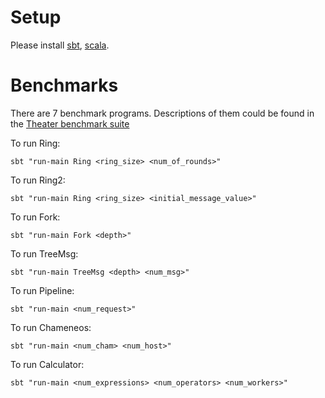 # Setup #

Please install [sbt]("http://www.scala-sbt.org/0.13/docs/Setup.html"), [scala]("http://www.scala-lang.org/download/install.html"). 

# Benchmarks #

There are 7 benchmark programs. Descriptions of them could be found in the [Theater benchmark suite]("../Theater/README.md")

To run Ring:

	sbt "run-main Ring <ring_size> <num_of_rounds>"

To run Ring2:

	sbt "run-main Ring <ring_size> <initial_message_value>"

To run Fork:

	sbt "run-main Fork <depth>"

To run TreeMsg:

	sbt "run-main TreeMsg <depth> <num_msg>"

To run Pipeline:

	sbt "run-main <num_request>"

To run Chameneos:

	sbt "run-main <num_cham> <num_host>"

To run Calculator:

	sbt "run-main <num_expressions> <num_operators> <num_workers>"
